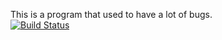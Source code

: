 This is a program that used to have a lot of bugs.  
[![Build Status](https://travis-ci.org/blex99/Bugtastic.svg?branch=master)](https://travis-ci.org/blex99/Bugtastic)
